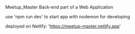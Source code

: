 Meetup_Master Back-end part of a Web Application

use 'npm run dev' to start app with nodemon for developing

deployed on Netlify: 'https://meetup-master.netlify.app'
